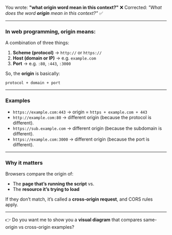 You wrote:
**"what origin word mean in this context?"** ❌
Corrected: *"What does the word **origin** mean in this context?"* ✅

---

### In web programming, **origin** means:

A combination of three things:

1. **Scheme (protocol)** → `http://` or `https://`
2. **Host (domain or IP)** → e.g. `example.com`
3. **Port** → e.g. `:80`, `:443`, `:3000`

So, the **origin** is basically:

```
protocol + domain + port
```

---

### Examples

* `https://example.com:443` → origin = `https + example.com + 443`
* `http://example.com:80` → different origin (because the protocol is different).
* `https://sub.example.com` → different origin (because the subdomain is different).
* `https://example.com:3000` → different origin (because the port is different).

---

### Why it matters

Browsers compare the origin of:

* The **page that’s running the script**
  vs.
* The **resource it’s trying to load**

If they don’t match, it’s called a **cross-origin request**, and CORS rules apply.

---

👉 Do you want me to show you a **visual diagram** that compares same-origin vs cross-origin examples?
